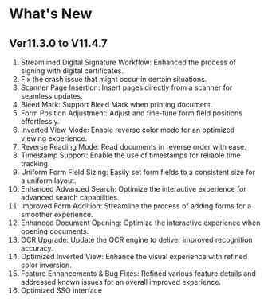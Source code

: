 # What's New

## Ver11.3.0 to V11.4.7 

1. Streamlined Digital Signature Workflow: Enhanced the process of signing with digital certificates.
2. Fix the crash issue that might occur in certain situations.
3. Scanner Page Insertion: Insert pages directly from a scanner for seamless updates.
4. Bleed Mark: Support Bleed Mark when printing document.
5. Form Position Adjustment: Adjust and fine-tune form field positions effortlessly.
5. Inverted View Mode: Enable reverse color mode for an optimized viewing experience.
7. Reverse Reading Mode: Read documents in reverse order with ease.
8. Timestamp Support: Enable the use of timestamps for reliable time tracking.
9. Uniform Form Field Sizing: Easily set form fields to a consistent size for a uniform layout.
10. Enhanced Advanced Search: Optimize the interactive experience for advanced search capabilities.
11. Improved Form Addition: Streamline the process of adding forms for a smoother experience.
12. Enhanced Document Opening: Optimize the interactive experience when opening documents.
13. OCR Upgrade: Update the OCR engine to deliver improved recognition accuracy.
14. Optimized Inverted View: Enhance the visual experience with refined color inversion.
15. Feature Enhancements & Bug Fixes: Refined various feature details and addressed known issues for an overall improved experience.
16. Optimized SSO interface

